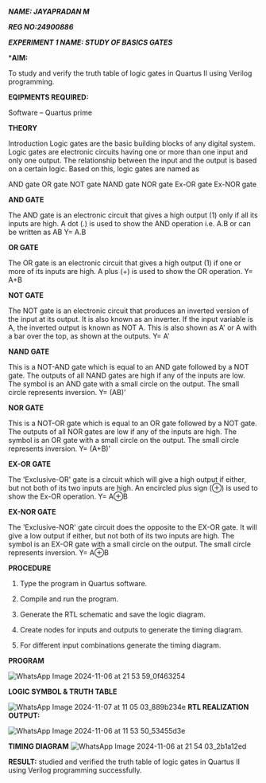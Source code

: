 ***NAME: JAYAPRADAN M***

***REG NO:24900886***

***EXPERIMENT 1 NAME: STUDY OF BASICS GATES***

***AIM:**

To study and verify the truth table of logic gates in Quartus II using Verilog programming.

**EQIPMENTS REQUIRED:**

Software – Quartus prime 

**THEORY**

Introduction Logic gates are the basic building blocks of any digital system. Logic gates are electronic circuits having one or more than one input and only one output. The relationship between the input and the output is based on a certain logic. Based on this, logic gates are named as

AND gate OR gate NOT gate NAND gate NOR gate Ex-OR gate Ex-NOR gate

**AND GATE**

The AND gate is an electronic circuit that gives a high output (1) only if all its inputs are high. A dot (.) is used to show the AND operation i.e. A.B or can be written as AB
Y= A.B

**OR GATE** 

The OR gate is an electronic circuit that gives a high output (1) if one or more of its inputs are high. A plus (+) is used to show the OR operation.
Y= A+B

**NOT GATE**

The NOT gate is an electronic circuit that produces an inverted version of the input at its output. It is also known as an inverter. If the input variable is A, the inverted output is known as NOT A. This is also shown as A' or A with a bar over the top, as shown at the outputs.
Y= A'

**NAND GATE**

This is a NOT-AND gate which is equal to an AND gate followed by a NOT gate. The outputs of all NAND gates are high if any of the inputs are low. The symbol is an AND gate with a small circle on the output. The small circle represents inversion.
Y= (AB)’

**NOR GATE**

This is a NOT-OR gate which is equal to an OR gate followed by a NOT gate. The outputs of all NOR gates are low if any of the inputs are high. The symbol is an OR gate with a small circle on the output. The small circle represents inversion.
Y= (A+B)’

**EX-OR GATE**

The 'Exclusive-OR' gate is a circuit which will give a high output if either, but not both of its two inputs are high. An encircled plus sign (⊕) is used to show the Ex-OR operation.
Y= A⊕B

**EX-NOR GATE**

The 'Exclusive-NOR' gate circuit does the opposite to the EX-OR gate. It will give a low output if either, but not both of its two inputs are high. The symbol is an EX-OR gate with a small circle on the output. The small circle represents inversion.
Y= A⊕B

**PROCEDURE** 

1.	Type the program in Quartus software.

2.	Compile and run the program.

3.	Generate the RTL schematic and save the logic diagram.

4.	Create nodes for inputs and outputs to generate the timing diagram.

5.	For different input combinations generate the timing diagram.


**PROGRAM**

![WhatsApp Image 2024-11-06 at 21 53 59_0f463254](https://github.com/user-attachments/assets/75b9636e-da92-45ed-9b66-81d2d61fc501)

 
**LOGIC SYMBOL & TRUTH TABLE**

![WhatsApp Image 2024-11-07 at 11 05 03_889b234e](https://github.com/user-attachments/assets/d58777ef-4a4a-422c-881d-38c908a38aec)
**RTL REALIZATION OUTPUT:**

![WhatsApp Image 2024-11-06 at 11 53 50_53455d3e](https://github.com/user-attachments/assets/dcb0fa12-ae95-4f6e-a1e2-fff9662d6ec2)

**TIMING DIAGRAM**
![WhatsApp Image 2024-11-06 at 21 54 03_2b1a12ed](https://github.com/user-attachments/assets/d7e9e67b-01bf-48db-a7c2-8a8fcc07ca70)


**RESULT:**
 studied and verified the truth table of logic gates in Quartus II using Verilog programming successfully.

